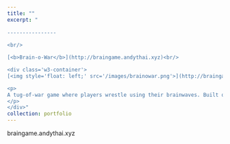 ```yaml
---
title: ""
excerpt: "  
  
----------------
  
<br/>

[<b>Brain-o-War</b>](http://braingame.andythai.xyz)<br/>

<div class='w3-container'>
[<img style='float: left;' src='/images/brainowar.png'>](http://braingame.andythai.xyz)

<p>
A tug-of-war game where players wrestle using their brainwaves. Built on a rendering engine made from scratch with a simple bot agent of varying difficulties and interfaces with the Neurosky MindWave headset API.<br/>
</p>
</div>"
collection: portfolio
---
```


braingame.andythai.xyz
